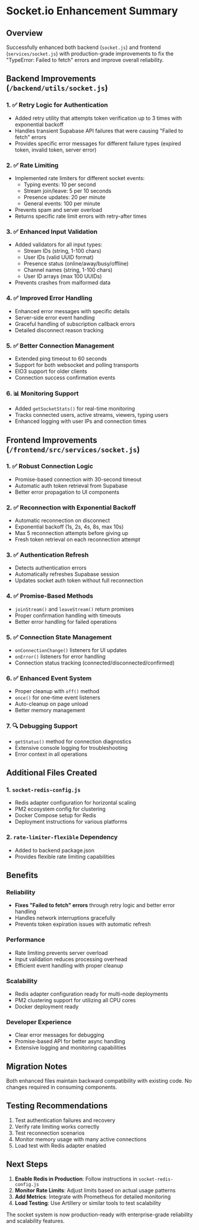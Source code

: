 # Socket.io Enhancement Summary

## Overview
Successfully enhanced both backend (`socket.js`) and frontend (`services/socket.js`) with production-grade improvements to fix the "TypeError: Failed to fetch" errors and improve overall reliability.

## Backend Improvements (`/backend/utils/socket.js`)

### 1. ✅ Retry Logic for Authentication
- Added retry utility that attempts token verification up to 3 times with exponential backoff
- Handles transient Supabase API failures that were causing "Failed to fetch" errors
- Provides specific error messages for different failure types (expired token, invalid token, server error)

### 2. ✅ Rate Limiting
- Implemented rate limiters for different socket events:
  - Typing events: 10 per second
  - Stream join/leave: 5 per 10 seconds  
  - Presence updates: 20 per minute
  - General events: 100 per minute
- Prevents spam and server overload
- Returns specific rate limit errors with retry-after times

### 3. ✅ Enhanced Input Validation
- Added validators for all input types:
  - Stream IDs (string, 1-100 chars)
  - User IDs (valid UUID format)
  - Presence status (online/away/busy/offline)
  - Channel names (string, 1-100 chars)
  - User ID arrays (max 100 UUIDs)
- Prevents crashes from malformed data

### 4. ✅ Improved Error Handling
- Enhanced error messages with specific details
- Server-side error event handling
- Graceful handling of subscription callback errors
- Detailed disconnect reason tracking

### 5. ✅ Better Connection Management
- Extended ping timeout to 60 seconds
- Support for both websocket and polling transports
- EIO3 support for older clients
- Connection success confirmation events

### 6. 📊 Monitoring Support
- Added `getSocketStats()` for real-time monitoring
- Tracks connected users, active streams, viewers, typing users
- Enhanced logging with user IPs and connection times

## Frontend Improvements (`/frontend/src/services/socket.js`)

### 1. ✅ Robust Connection Logic
- Promise-based connection with 30-second timeout
- Automatic auth token retrieval from Supabase
- Better error propagation to UI components

### 2. ✅ Reconnection with Exponential Backoff
- Automatic reconnection on disconnect
- Exponential backoff (1s, 2s, 4s, 8s, max 10s)
- Max 5 reconnection attempts before giving up
- Fresh token retrieval on each reconnection attempt

### 3. ✅ Authentication Refresh
- Detects authentication errors
- Automatically refreshes Supabase session
- Updates socket auth token without full reconnection

### 4. ✅ Promise-Based Methods
- `joinStream()` and `leaveStream()` return promises
- Proper confirmation handling with timeouts
- Better error handling for failed operations

### 5. ✅ Connection State Management
- `onConnectionChange()` listeners for UI updates
- `onError()` listeners for error handling
- Connection status tracking (connected/disconnected/confirmed)

### 6. ✅ Enhanced Event System
- Proper cleanup with `off()` method
- `once()` for one-time event listeners
- Auto-cleanup on page unload
- Better memory management

### 7. 🔍 Debugging Support
- `getStatus()` method for connection diagnostics
- Extensive console logging for troubleshooting
- Error context in all operations

## Additional Files Created

### 1. `socket-redis-config.js`
- Redis adapter configuration for horizontal scaling
- PM2 ecosystem config for clustering
- Docker Compose setup for Redis
- Deployment instructions for various platforms

### 2. `rate-limiter-flexible` Dependency
- Added to backend package.json
- Provides flexible rate limiting capabilities

## Benefits

### Reliability
- **Fixes "Failed to fetch" errors** through retry logic and better error handling
- Handles network interruptions gracefully
- Prevents token expiration issues with automatic refresh

### Performance
- Rate limiting prevents server overload
- Input validation reduces processing overhead
- Efficient event handling with proper cleanup

### Scalability
- Redis adapter configuration ready for multi-node deployments
- PM2 clustering support for utilizing all CPU cores
- Docker deployment ready

### Developer Experience
- Clear error messages for debugging
- Promise-based API for better async handling
- Extensive logging and monitoring capabilities

## Migration Notes

Both enhanced files maintain backward compatibility with existing code. No changes required in consuming components.

## Testing Recommendations

1. Test authentication failures and recovery
2. Verify rate limiting works correctly
3. Test reconnection scenarios
4. Monitor memory usage with many active connections
5. Load test with Redis adapter enabled

## Next Steps

1. **Enable Redis in Production**: Follow instructions in `socket-redis-config.js`
2. **Monitor Rate Limits**: Adjust limits based on actual usage patterns
3. **Add Metrics**: Integrate with Prometheus for detailed monitoring
4. **Load Testing**: Use Artillery or similar tools to test scalability

The socket system is now production-ready with enterprise-grade reliability and scalability features.